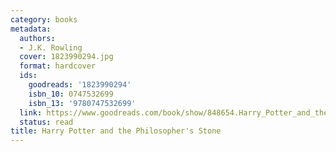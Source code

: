 ```yaml
---
category: books
metadata:
  authors:
  - J.K. Rowling
  cover: 1823990294.jpg
  format: hardcover
  ids:
    goodreads: '1823990294'
    isbn_10: 0747532699
    isbn_13: '9780747532699'
  link: https://www.goodreads.com/book/show/848654.Harry_Potter_and_the_Philosopher_s_Stone
  status: read
title: Harry Potter and the Philosopher's Stone
---
```

